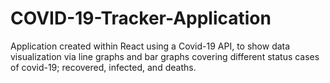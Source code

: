 # COVID-19-Tracker-Application

Application created within React using a Covid-19 API, to show data visualization via line graphs and bar graphs covering different status cases of covid-19; recovered, infected, and deaths.

